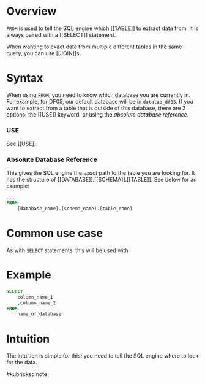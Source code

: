 # Overview
`FROM` is used to tell the SQL engine which [[TABLE]] to extract data from. It is always paired with a [[SELECT]] statement.

When wanting to exact data from multiple different tables in the same query, you can use [[JOIN]]s.

# Syntax
When using `FROM`, you need to know which database you are currently in. For example, for DF05, our default database will be in `datalab_df05`. If you want to extract from a table that is outside of this database, there are 2 options: the [[USE]] keyword, or using the *absolute database reference*.

### USE
See [[USE]].
### Absolute Database Reference
This gives the SQL engine the *exact* path to the table you are looking for. It has the structure of [[DATABASE]].[[SCHEMA]].[[TABLE]]. See below for an example:
```sql
...
FROM
	[database_name].[schema_name].[table_name]
```

# Common use case
As with `SELECT` statements, this will be used with 

# Example
```sql
SELECT
	column_name_1
	,column_name_2
FROM
	name_of_database
```

# Intuition
The intuition is simple for this: you need to tell the SQL engine where to look for the data.

#kubricksqlnote
